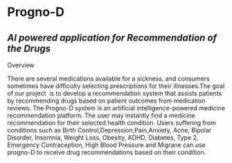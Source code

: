 # Progno-D
## *AI powered application for Recommendation of the Drugs*

Overview

There are several medications available for a sickness, and consumers sometimes have difficulty selecting prescriptions for their illnesses.The goal of our project  is to develop a recommendation system that assists patients by recommending drugs based on patient outcomes from medication reviews.
The Progno-D system is an artificial intelligence-powered medicine recommendation platform.
The user may instantly find a medicine recommendation for their selected health condition.
Users suffering from conditions such as Birth Control,Depression,Pain,Anxiety, Acne, Bipolar Disorder, Insomnia, Weight Loss, Obesity, ADHD, Diabetes, Type 2, Emergency Contraception, High Blood Pressure and Migrane can use progno-D to receive drug recommendations based on their condition.
